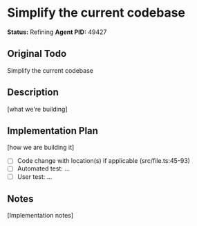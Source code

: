 # Simplify the current codebase
**Status:** Refining
**Agent PID:** 49427

## Original Todo
Simplify the current codebase

## Description
[what we're building]

## Implementation Plan
[how we are building it]
- [ ] Code change with location(s) if applicable (src/file.ts:45-93)
- [ ] Automated test: ...
- [ ] User test: ...

## Notes
[Implementation notes]